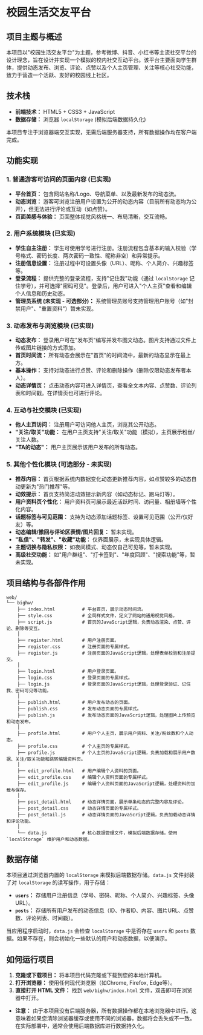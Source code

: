 # 校园生活交友平台

## 项目主题与概述

本项目以"校园生活交友平台"为主题，参考微博、抖音、小红书等主流社交平台的设计理念，旨在设计并实现一个模拟的校内社交互动平台。该平台主要面向学生群体，提供动态发布、浏览、评论、点赞以及个人主页管理、关注等核心社交功能，致力于营造一个活跃、友好的校园线上社区。

## 技术栈

*   **前端技术：** HTML5 + CSS3 + JavaScript
*   **数据存储：** 浏览器 `localStorage` (模拟后端数据持久化)

本项目专注于浏览器端交互实现，无需后端服务器支持，所有数据操作均在客户端完成。

## 功能实现

### 1. 普通游客可访问的页面内容 (已实现)

*   **平台首页：** 包含网站名称/Logo、导航菜单、以及最新发布的动态流。
*   **动态浏览：** 游客可浏览注册用户设置为公开的动态内容（目前所有动态均为公开），但无法进行评论或互动（如点赞）。
*   **页面美感与体验：** 页面整体视觉风格统一、布局清晰，交互流畅。

### 2. 用户系统模块 (已实现)

*   **学生自主注册：** 学生可使用学号进行注册。注册流程包含基本的输入校验（学号格式、密码长度、两次密码一致性、昵称非空）和异常提示。
*   **注册信息设置：** 注册过程中可设置头像（URL）、昵称、个人简介、兴趣标签等。
*   **登录流程：** 提供完整的登录流程，支持"记住我"功能（通过 `localStorage` 记住学号），并可选择"密码可见"。登录后，用户可进入"个人主页"查看和编辑个人信息和历史动态。
*   **管理员系统 (未实现 - 可选部分)：** 系统管理员账号支持管理用户账号（如"封禁用户"、"重置资料"）暂未实现。

### 3. 动态发布与浏览模块 (已实现)

*   **动态发布：** 登录用户可在"发布页"编写并发布图文动态。图片支持通过文件上传或图片链接的方式添加。
*   **首页时间流：** 所有动态会展示在"首页"的时间流中，最新的动态显示在最上方。
*   **基本操作：** 支持对动态进行点赞、评论和删除操作（删除仅限动态发布者本人）。
*   **动态详情页：** 点击动态内容可进入详情页，查看全文本内容、点赞数、评论列表和时间戳。在详情页也可进行评论。

### 4. 互动与社交模块 (已实现)

*   **他⼈主⻚访问：** 注册用户可访问他⼈主页，浏览其公开动态。
*   **"关注/取关"功能：** 在用户主页支持"关注/取关"功能（模拟），主页展示粉丝/关注人数。
*   **"TA的动态"：** 用户主页展示该用户发布的所有动态。

### 5. 其他个性化模块 (可选部分 - 未实现)

*   **推荐内容：** 首页根据系统内数据变化动态更新推荐内容，如点赞较多的动态自动更新为"热门推荐"等。
*   **动效提示：** 首页支持简洁动效提示新内容（如动态标记、跑马灯等）。
*   **用户资料页个性化：** 用户资料页可展示最近活跃时间、访问量、相册墙等个性化内容。
*   **话题标签与可见范围：** 支持为动态添加话题标签、设置可见范围（公开/仅好友）等。
*   **动态编辑/撤回与评论区表情/图片回复：** 暂未实现。
*   **"私信"、"转发"、"收藏"功能：** 仅界面展示，未实现具体逻辑。
*   **主题切换与隐私权限：** 如夜间模式、动态仅自己可见等，暂未实现。
*   **高级社交功能：** 如"用户群组"、"打卡签到"、"年度回顾"、"搜索功能"等，暂未实现。

## 项目结构与各部件作用

```
web/
└── bighw/
    ├── index.html          # 平台首页，展示动态时间流。
    ├── style.css           # 全局样式文件，定义了网站的通用视觉风格。
    ├── script.js           # 首页的JavaScript逻辑，负责动态渲染、点赞、评论、删除等交互。
    │
    ├── register.html       # 用户注册页面。
    ├── register.css        # 注册页面的专属样式。
    ├── register.js         # 注册页面的JavaScript逻辑，处理表单校验和注册提交。
    │
    ├── login.html          # 用户登录页面。
    ├── login.css           # 登录页面的专属样式。
    ├── login.js            # 登录页面的JavaScript逻辑，处理登录验证、记住我、密码可见等功能。
    │
    ├── publish.html        # 用户发布动态的页面。
    ├── publish.css         # 发布动态页面的专属样式。
    ├── publish.js          # 发布动态页面的JavaScript逻辑，处理图片上传预览和动态发布。
    │
    ├── profile.html        # 用户个人主页，展示用户资料、关注/粉丝数和个人动态。
    ├── profile.css         # 个人主页的专属样式。
    ├── profile.js          # 个人主页的JavaScript逻辑，负责加载和展示用户数据、关注/取关功能和跳转编辑资料页。
    │
    ├── edit_profile.html   # 用户编辑个人资料的页面。
    ├── edit_profile.css    # 编辑个人资料页面的专属样式。
    ├── edit_profile.js     # 编辑个人资料页面的JavaScript逻辑，处理资料的加载与保存。
    │
    ├── post_detail.html    # 动态详情页面，展示单条动态的完整内容及评论。
    ├── post_detail.css     # 动态详情页面的专属样式。
    ├── post_detail.js      # 动态详情页面的JavaScript逻辑，负责加载动态详情和评论功能。
    │
    └── data.js             # 核心数据管理文件，模拟后端数据存储，使用 `localStorage` 维护用户和动态数据。
```

## 数据存储

本项目通过浏览器内置的 `localStorage` 来模拟后端数据存储。`data.js` 文件封装了对 `localStorage` 的读写操作，用于存储：

*   **`users`：** 存储用户注册信息（学号、密码、昵称、个人简介、兴趣标签、头像URL）。
*   **`posts`：** 存储所有用户发布的动态信息（ID、作者ID、内容、图片URL、点赞数、评论列表、时间戳）。

当应用程序启动时，`data.js` 会检查 `localStorage` 中是否存在 `users` 和 `posts` 数据。如果不存在，则会初始化一些默认的用户和动态数据，以便演示。

## 如何运行项目

1.  **克隆或下载项目：** 将本项目代码克隆或下载到您的本地计算机。
2.  **打开浏览器：** 使用任何现代浏览器（如Chrome, Firefox, Edge等）。
3.  **直接打开 HTML 文件：** 找到 `web/bighw/index.html` 文件，双击即可在浏览器中打开。

*   **注意：** 由于本项目没有后端服务器，所有数据操作都在本地浏览器中进行。这意味着如果您清除浏览器缓存或使用不同的浏览器，数据将会丢失或不一致。在实际部署中，通常会使用后端数据库进行数据持久化。 